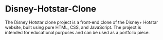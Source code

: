 # Disney-Hotstar-Clone
The Disney Hotstar clone project is a front-end clone of the Disney+ Hotstar website, built using pure HTML, CSS, and JavaScript. The project is intended for educational purposes and can be used as a portfolio piece.
